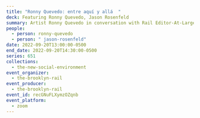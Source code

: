 ```yaml
---
title: "Ronny Quevedo: entre aquí y allá  "
deck: Featuring Ronny Quevedo, Jason Rosenfeld
summary: Artist Ronny Quevedo in conversation with Rail Editor-At-Large Jason Rosenfeld.
people:
  - person: ronny-quevedo
  - person: " jason-rosenfeld"
date: 2022-09-20T13:00:00-0500
end_date: 2022-09-20T14:30:00-0500
series: 651
collections:
  - the-new-social-environment
event_organizer:
  - the-brooklyn-rail
event_producer:
  - the-brooklyn-rail
event_id: recGNuFLXymzOZqnb
event_platform:
  - zoom
---
```

